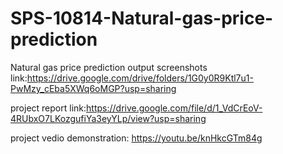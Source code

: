 # SPS-10814-Natural-gas-price-prediction
Natural gas price prediction
output screenshots link:https://drive.google.com/drive/folders/1G0y0R9Ktl7u1-PwMzy_cEba5XWq6oMGP?usp=sharing

project report link:https://drive.google.com/file/d/1_VdCrEoV-4RUbxO7LKozgufiYa3eyYLp/view?usp=sharing

project vedio demonstration: https://youtu.be/knHkcGTm84g
